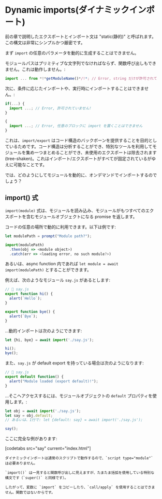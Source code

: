# Dynamic imports(ダイナミックインポート)

前の章で説明したエクスポートとインポート文は "static(静的)" と呼ばれます。この構文は非常にシンプルかつ厳密です。

まず `import` の任意のパラメータを動的に生成することはできません。

モジュールパスはプリミティブな文字列でなければならず、関数呼び出しもできません。これは動作しません。:

```js
import ... from *!*getModuleName()*/!*; // Error, string だけが許可されています
```

次に、条件に応じたインポートや、実行時にインポートすることはできません。:

```js
if(...) {
  import ...; // Error, 許可されていません!
}

{
  import ...; // Error, 任意のブロックに import を置くことはできません
}
```

これは、`import/export` はコード構造のバックボーンを提供することを目的としているためです。コード構造は分析することができ、特別なツールを利用してモジュールを集め一つまとめることができ、未使用のエクスポートは除去されます(tree-shaken)。これはインポート/エクスポートがすべてが固定されているがゆえに可能なことです。

では、どのようにしてモジュールを動的に、オンデマンドでインポートするのでしょう？

## import() 式

`import(module)` 式は、モジュールを読み込み、モジュールがもつすべてのエクスポートを含むモジュールオブジェクトになる promise を返します。

コードの任意の場所で動的に利用できます。以下は例です:

```js run
let modulePath = prompt("Module path?");

import(modulePath)
  .then(obj => <module object>)
  .catch(err => <loading error, no such module?>)
```

あるいは、async function 内であれば `let module = await import(modulePath)` とすることができます。

例えば、次のようなモジュール `say.js` があるとします:

```js
// 📁 say.js
export function hi() {
  alert(`Hello`);
}

export function bye() {
  alert(`Bye`);
}
```

...動的インポートは次のようにできます:

```js
let {hi, bye} = await import('./say.js');

hi();
bye();
```

また、`say.js` が default export を持っている場合は次のようになります:

```js
// 📁 say.js
export default function() {
  alert("Module loaded (export default)!");
}
```

...そこへアクセスするには、モジュールオブジェクトの `default` プロパティを使用します。:

```js
let obj = await import('./say.js');
let say = obj.default;
// あるいは、1行で: let {default: say} = await import('./say.js');

say();
```

ここに完全な例があります:

[codetabs src="say" current="index.html"]

```smart
ダイナミックインポートは通常のスクリプトで動作するので、`script type="module"` は必要ありません。
```

```smart
`import()` は一見すると関数呼び出しに見えますが、たまたま括弧を使用している特別な構文です（`super()` と同様です）。

したがって、変数に `import` をコピーしたり、`call/apply` を使用することはできません。関数ではないからです。
```
